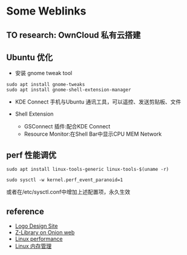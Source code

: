 # Some Weblinks

## TO research: OwnCloud 私有云搭建

## Ubuntu 优化
- 安装 gnome tweak tool

```shell
sudo apt install gnome-tweaks
sudo apt install gnome-shell-extension-manager
```

- KDE Connect
手机与Ubuntu 通讯工具，可以遥控、发送剪贴板、文件

- Shell Extension
	- GSConnect 插件:配合KDE Connect
	- Resource Monitor:在Shell Bar中显示CPU MEM Network	


## perf 性能调优

```shell
sudo apt install linux-tools-generic linux-tools-$(uname -r)

sudo sysctl -w kernel.perf_event_paranoid=1
```
或者在/etc/sysctl.conf中增加上述配置项，永久生效






## reference
- [Logo Design Site](https://www.designevo.com/cn/apps/logo/)
- [Z-Library on Onion web](http://zlibrary24tuxziyiyfr7zd46ytefdqbqd2axkmxm4o5374ptpc52fad.onion/)
- [Linux performance](https://www.brendangregg.com/linuxperf.html)
- [Linux 内存管理](https://zhuanlan.zhihu.com/p/452427150)
